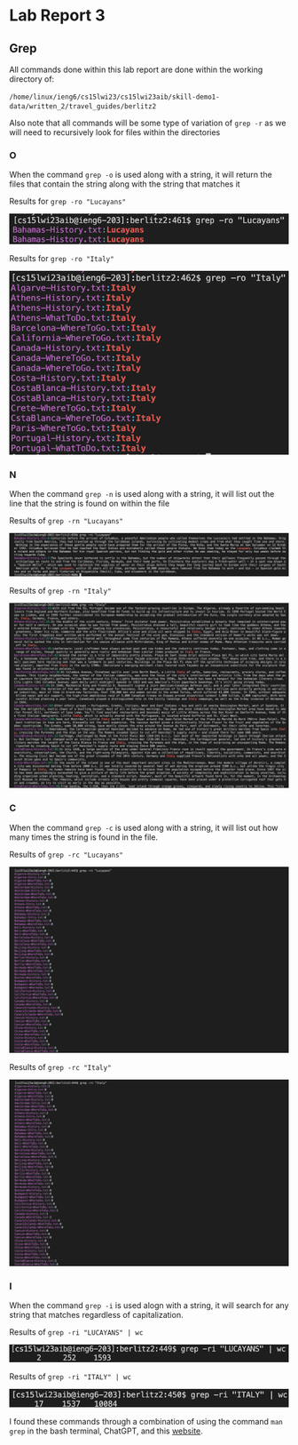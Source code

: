 # Lab Report 3

## Grep

All commands done within this lab report are done within the working directory of:

`/home/linux/ieng6/cs15lwi23/cs15lwi23aib/skill-demo1-data/written_2/travel_guides/berlitz2`

Also note that all commands will be some type of variation of `grep -r` as we will need to recursively look for files within the directories

### O

When the command `grep -o` is used along with a string, it will return the files that contain the string along with the string that matches it

Results for `grep -ro "Lucayans"`

![Image](Grep-O-Lucayans.png)

Results for `grep -ro "Italy"`

![Image](Grep-O-Italy.png)

### N

When the command `grep -n` is used along with a string, it will list out the line that the string is found on within the file

Results of `grep -rn "Lucayans"`

![Image](Grep-N-Lucayans.png)

Results of `grep -rn "Italy"`

![Image](Grep-N-Italy.png)

### C

When the command `grep -c` is used along with a string, it will list out how many times the string is found in the file.

Results of `grep -rc "Lucayans"`

![Image](Grep-C-Lucayans.png)

Results of `grep -rc "Italy"`

![Image](Grep-C-Italy.png)

### I

When the command `grep -i` is used alogn with a string, it will search for any string that matches regardless of capitalization.

Results of `grep -ri "LUCAYANS" | wc`

![Image](Grep-I-Lucayans.png)

Results of `grep -ri "ITALY" | wc`

![Image](Grep-I-Italy.png)

I found these commands through a combination of using the command `man grep` in the bash terminal, ChatGPT, and this [website](https://www.thegeekstuff.com/2009/03/15-practical-unix-grep-command-examples/).
